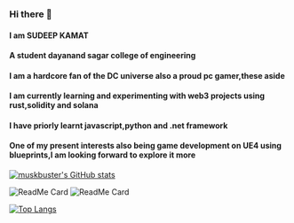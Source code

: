 ### Hi there 👋
#### I am SUDEEP KAMAT
#### A student dayanand sagar college of engineering
#### I am a hardcore fan of the DC universe also a proud pc gamer,these aside
#### I am currently learning and experimenting with web3 projects using rust,solidity and solana 
#### I have priorly learnt javascript,python and .net framework 
#### One of my present interests also being game development on UE4 using blueprints,I am looking forward to explore it more

[![muskbuster's GitHub stats](https://github-readme-stats.vercel.app/api?username=muskbuster&count_private=true&show_icons=true&hide_title=true&include_all_commits=true&theme=shades-of-purple)](https://github.com/anuraghazra/github-readme-stats)

![ReadMe Card](https://github-readme-stats.vercel.app/api/pin/?username=muskbuster&repo=solidity-waveportal&theme=shades-of-purple )
![ReadMe Card](https://github-readme-stats.vercel.app/api/pin/?username=muskbuster&repo=verilog-beginner&theme=shades-of-purple )

[![Top Langs](https://github-readme-stats.vercel.app/api/top-langs/?username=muskbuster&layout=compact&theme=shades-of-purple)](https://github.com/anuraghazra/github-readme-stats)
